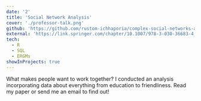 ```yaml
---
date: '2'
title: 'Social Network Analysis'
cover: './professor-talk.png'
github: 'https://github.com/rustom-ichhaporia/complex-social-networks-analysis'
external: 'https://link.springer.com/chapter/10.1007/978-3-030-36683-4_77'
tech:
  - R
  - SQL
  - ERGMs
showInProjects: true
---
```


What makes people want to work together? I conducted an analysis incorporating data about everything from education to friendliness. Read my paper or send me an email to find out!
